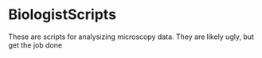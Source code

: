 # BiologistScripts

These are scripts for analysizing microscopy data.  They are likely ugly, but get the job done
